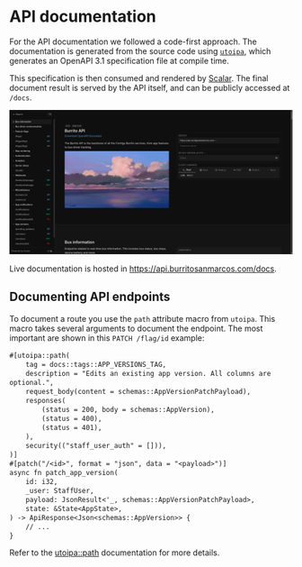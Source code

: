 # API documentation

For the API documentation we followed a code-first approach. The documentation
is generated from the source code using [`utoipa`](https://github.com/juhaku/utoipa),
which generates an OpenAPI 3.1 specification file at compile time.

This specification is then consumed and rendered by
[Scalar](https://github.com/scalar/scalar). The final document result is served
by the API itself, and can be publicly accessed at `/docs`.

![API Documentation](./static/api_docs.png)

Live documentation is hosted in <https://api.burritosanmarcos.com/docs>.

## Documenting API endpoints

To document a route you use the `path` attribute macro from `utoipa`. This
macro takes several arguments to document the endpoint. The most important
are shown in this `PATCH /flag/id` example:

```rust,no_run,noplayground
#[utoipa::path(
    tag = docs::tags::APP_VERSIONS_TAG,
    description = "Edits an existing app version. All columns are optional.",
    request_body(content = schemas::AppVersionPatchPayload),
    responses(
        (status = 200, body = schemas::AppVersion),
        (status = 400),
        (status = 401),
    ),
    security(("staff_user_auth" = [])),
)]
#[patch("/<id>", format = "json", data = "<payload>")]
async fn patch_app_version(
    id: i32,
    _user: StaffUser,
    payload: JsonResult<'_, schemas::AppVersionPatchPayload>,
    state: &State<AppState>,
) -> ApiResponse<Json<schemas::AppVersion>> {
    // ...
}
```

Refer to the [utoipa::path](https://docs.rs/utoipa/latest/utoipa/attr.path.html)
documentation for more details.

